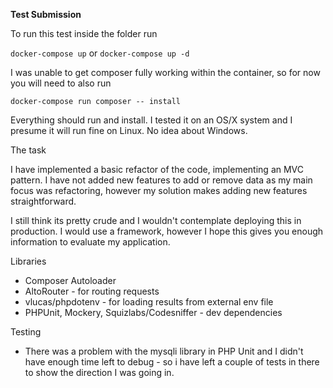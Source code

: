**Test Submission**

To run this test inside the folder run 

`docker-compose up` or `docker-compose up -d`

I was unable to get composer fully working within the container, so for now you will need to also run

`docker-compose run composer -- install`

Everything should run and install. I tested it on an OS/X system and I presume it will run fine on Linux. No idea about Windows.
 

The task

I have implemented a basic refactor of the code, implementing an MVC pattern. I have not added new features to add or remove data as my main focus was refactoring, however my solution makes adding new features straightforward.

I still think its pretty crude and I wouldn't contemplate deploying this in production. I would use a framework, however I hope this gives you enough information to evaluate my application.

Libraries

- Composer Autoloader 
- AltoRouter - for routing requests
- vlucas/phpdotenv - for loading results from external env file
- PHPUnit, Mockery, Squizlabs/Codesniffer - dev dependencies


Testing

- There was a problem with the mysqli library in PHP Unit and I didn't have enough time left to debug - so i have left a couple of tests in there to show the direction I was going in.
